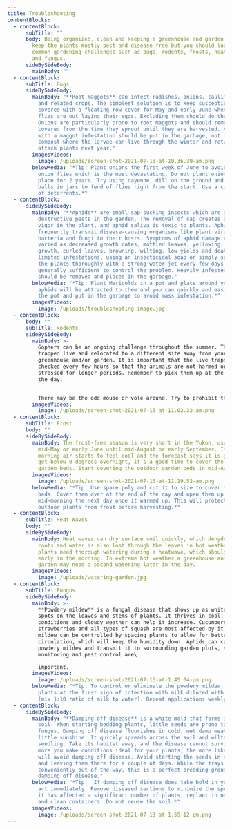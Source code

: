 ```yaml
---
title: Troubleshooting
contentBlocks:
  - contentBlock:
      subTitle: ""
      body: Being organized, clean and keeping a greenhouse and garden maintained will
        keep the plants mostly pest and disease free but you should lookout for
        common gardening challenges such as bugs, rodents, frosts, heat waves,
        and fungus.
      sideBySideBody:
        mainBody: ""
  - contentBlock:
      subTitle: Bugs
      sideBySideBody:
        mainBody: "**Root maggots** can infect radishes, onions, cauliflower, turnips
          and related crops. The simplest solution is to keep susceptible crops
          covered with a floating row cover for May and early June when the
          flies are out laying their eggs. Excluding them should do the trick.
          Onions are particularly prone to root maggots and should remain
          covered from the time they sprout until they are harvested. Any roots
          with a maggot infestation should be put in the garbage, not in the
          compost where the larvae can live through the winter and return to
          attack plants next year."
        imagesVideos:
          image: /uploads/screen-shot-2021-07-13-at-10.36.39-am.png
        belowMedia: "*Tip: Plant onions the first week of June to avoid the 1st crop of
          onion flies which is the most devastating. Do not plant onions in same
          place for 2 years. Try using cayenne, dill on the ground and moth
          balls in jars to fend of flies right from the start. Use a combination
          of deterrents.*"
  - contentBlock:
      sideBySideBody:
        mainBody: "**Aphids** are small sap-sucking insects which are among the most
          destructive pests in the garden. The removal of sap creates a lack of
          vigor in the plant, and aphid saliva is toxic to plants. Aphids
          frequently transmit disease-causing organisms like plant viruses,
          bacteria and fungi to their hosts. Symptoms of aphid damage can be as
          varied as decreased growth rates, mottled leaves, yellowing, stunted
          growth, curled leaves, browning, wilting, low yields and death. For
          limited infestations, using an insecticidal soap or simply spraying
          the plants thoroughly with a strong water jet every few days is
          generally sufficient to control the problem. Heavily infested plants
          should be removed and placed in the garbage."
        belowMedia: "*Tip: Plant Marigolds in a pot and place around your plants. The
          aphids will be attracted to them and you can quickly and easily remove
          the pot and put in the garbage to avoid mass infestation.*"
        imagesVideos:
          image: /uploads/troubleshooting-image.jpg
  - contentBlock:
      body: ""
      subTitle: Rodents
      sideBySideBody:
        mainBody: >-
          Gophers can be an ongoing challenge throughout the summer. They can be
          trapped live and relocated to a different site away from your
          greenhouse and/or garden. It is important that the live traps are
          checked every few hours so that the animals are not harmed or unduly
          stressed for longer periods. Remember to pick them up at the end of
          the day.


          There may be the odd mouse or vole around. Try to prohibit them with fine mesh chicken wire around the garden beds, and the bottom of the greenhouses.
        imagesVideos:
          image: /uploads/screen-shot-2021-07-13-at-11.02.32-am.png
  - contentBlock:
      subTitle: Frost
      body: ""
      sideBySideBody:
        mainBody: The frost-free season is very short in the Yukon, usually from about
          mid-May or early June until mid-August or early September. If the
          morning air starts to feel cool and the forecast says it is going to
          get below 0 degrees overnight, it’s a good time to cover the outdoor
          garden beds. Start covering the outdoor garden beds in mid-August.
        imagesVideos:
          image: /uploads/screen-shot-2021-07-13-at-11.19.52-am.png
        belowMedia: "*Tip: Use spare poly and cut it to size to cover the outdoor garden
          beds. Cover them over at the end of the day and open them up
          mid-morning the next day once it warmed up. This will protect the
          outdoor plants from frost before harvesting.*"
  - contentBlock:
      subTitle: Heat Waves
      body: ""
      sideBySideBody:
        mainBody: Heat waves can dry surface soil quickly, which dehydrates shallow
          roots and water is also lost through the leaves in hot weather. The
          plants need thorough watering during a heatwave, which should be done
          early in the morning. In extreme hot weather a greenhouse and/ or
          garden may need a second watering later in the day.
        imagesVideos:
          image: /uploads/watering-garden.jpg
  - contentBlock:
      subTitle: Fungus
      sideBySideBody:
        mainBody: >-
          **Powdery mildew** is a fungal disease that shows up as white, powdery
          spots on the leaves and stems of plants. It thrives in cool, humid
          conditions and cloudy weather can help it increase. Cucumbers, melons,
          strawberries and all types of squash are most affected by it. Powdery
          mildew can be controlled by spacing plants to allow for better air
          circulation, which will keep the humidity down. Aphids can carry
          powdery mildew and transmit it to surrounding garden plots, so
          monitoring and pest control are\

          important.
        imagesVideos:
          image: /uploads/screen-shot-2021-07-13-at-1.45.04-pm.png
        belowMedia: "*Tip: To control or eliminate the powdery mildew, spray prone
          plants at the first sign of infection with milk diluted with water
          (mix 1:10 ratio of milk to water). Repeat applications weekly.*"
  - contentBlock:
      sideBySideBody:
        mainBody: "**Damping off disease** is a white mold that forms in the top of the
          soil. When starting bedding plants, little seeds are prone to this
          fungus. Damping off disease flourishes in cold, wet damp weather with
          little sunshine. It quickly spreads across the soil and wilts the
          seedling. Take its habitat away, and the disease cannot survive. The
          more you make conditions ideal for your plants, the more likely you
          will avoid damping off disease. Avoid starting the seeds in a basement
          and leaving them there for a couple of days. While the trays are
          conveniently out of the way, this is a perfect breeding ground for
          damping off disease."
        belowMedia: "*Tip:  If damping off disease does take hold in your seed trays,
          act immediately. Remove diseased sections to minimize the spread. If
          it has affected a significant number of plants, replant in new soil
          and clean containers. Do not reuse the soil.*"
        imagesVideos:
          image: /uploads/screen-shot-2021-07-13-at-1.59.12-pm.png
---
```

